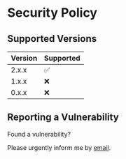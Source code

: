 # Security Policy

## Supported Versions

| Version | Supported          |
| ------- | ------------------ |
| 2.x.x   | :white_check_mark: |
| 1.x.x   | :x: |
| 0.x.x   | :x:                |

## Reporting a Vulnerability

Found a vulnerability?

Please urgently inform me by
[email](https://github.com/JakeFenley/koa-zod-router/blob/main/package.json#L21).
